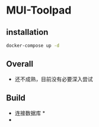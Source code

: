 # MUI-Toolpad

## installation

```sh
docker-compose up -d
```

## Overall

- 还不成熟，目前没有必要深入尝试

## Build

- 连接数据库
  * 
- 

